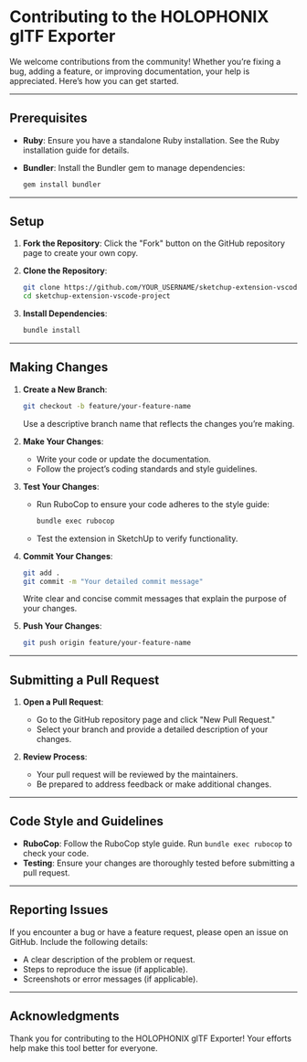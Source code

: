 # Contributing to the HOLOPHONIX glTF Exporter

We welcome contributions from the community! Whether you’re fixing a bug, adding a feature, or improving documentation, your help is appreciated. Here’s how you can get started.

---

## Prerequisites

- **Ruby**: Ensure you have a standalone Ruby installation. See the Ruby installation guide for details.
- **Bundler**: Install the Bundler gem to manage dependencies:

    ```bash
    gem install bundler
    ```

---

## Setup

1. **Fork the Repository**: Click the "Fork" button on the GitHub repository page to create your own copy.
2. **Clone the Repository**:

     ```bash
     git clone https://github.com/YOUR_USERNAME/sketchup-extension-vscode-project.git
     cd sketchup-extension-vscode-project
     ```

3. **Install Dependencies**:

     ```bash
     bundle install
     ```

---

## Making Changes

1. **Create a New Branch**:

     ```bash
     git checkout -b feature/your-feature-name
     ```

     Use a descriptive branch name that reflects the changes you’re making.

2. **Make Your Changes**:
     - Write your code or update the documentation.
     - Follow the project’s coding standards and style guidelines.

3. **Test Your Changes**:
     - Run RuboCop to ensure your code adheres to the style guide:

         ```bash
         bundle exec rubocop
         ```

     - Test the extension in SketchUp to verify functionality.

4. **Commit Your Changes**:

     ```bash
     git add .
     git commit -m "Your detailed commit message"
     ```

     Write clear and concise commit messages that explain the purpose of your changes.

5. **Push Your Changes**:

     ```bash
     git push origin feature/your-feature-name
     ```

---

## Submitting a Pull Request

1. **Open a Pull Request**:
     - Go to the GitHub repository page and click "New Pull Request."
     - Select your branch and provide a detailed description of your changes.

2. **Review Process**:
     - Your pull request will be reviewed by the maintainers.
     - Be prepared to address feedback or make additional changes.

---

## Code Style and Guidelines

- **RuboCop**: Follow the RuboCop style guide. Run `bundle exec rubocop` to check your code.
- **Testing**: Ensure your changes are thoroughly tested before submitting a pull request.

---

## Reporting Issues

If you encounter a bug or have a feature request, please open an issue on GitHub. Include the following details:

- A clear description of the problem or request.
- Steps to reproduce the issue (if applicable).
- Screenshots or error messages (if applicable).

---

## Acknowledgments

Thank you for contributing to the HOLOPHONIX glTF Exporter! Your efforts help make this tool better for everyone.
